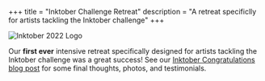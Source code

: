 +++
title = "Inktober Challenge Retreat"
description = "A retreat specificlly for artists tackling the Inktober challenge"
+++

<img alt="Inktober 2022 Logo" src="/2022/inktober/inktober-2022.png">

Our **first ever** intensive retreat specifically designed for artists tackling the Inktober challenge was a great success! See our [Inktober Congratulations blog post](/blog/inktober-congratulations/) for some final thoughts, photos, and testimonials.


